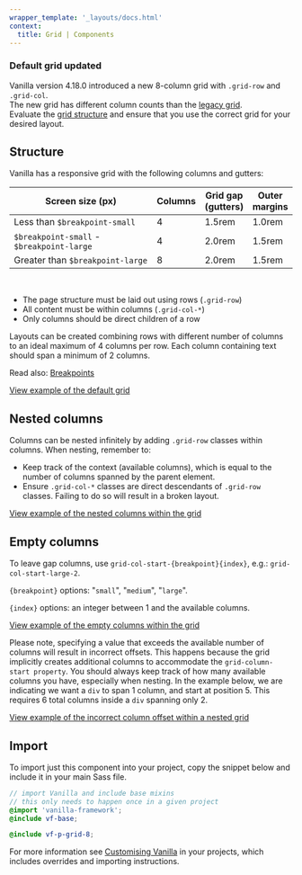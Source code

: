 ```yaml
---
wrapper_template: '_layouts/docs.html'
context:
  title: Grid | Components
---
```


<div class="p-notification--positive">
  <div class="p-notification__content">
    <h3 class="p-notification__title">Default grid updated</h3>
    <p class="p-notification__message">
      Vanilla version 4.18.0 introduced a new 8-column grid with <code>.grid-row</code> and <code>.grid-col</code>.<br>
      The new grid has different column counts than the <a href="/docs/patterns/grid-legacy">legacy grid</a>.<br>
      Evaluate the <a href="#structure">grid structure</a> and ensure that you use the correct grid for your desired layout.
    </p>
  </div>
</div>

## Structure

Vanilla has a responsive grid with the following columns and gutters:

<table>
  <thead>
    <tr>
      <th style="width: 50ch">Screen size (px)</th>
      <th>Columns</th>
      <th>Grid gap (gutters)</th>
      <th>Outer margins</th>
    </tr>
  </thead>
  <tbody>
    <tr>
      <td>Less than <code>$breakpoint-small</code></td>
      <td>4</td>
      <td>1.5rem</td>
      <td>1.0rem</td>
    </tr>
    <tr>
      <td><code>$breakpoint-small</code> - <code>$breakpoint-large</code></td>
      <td>4</td>
      <td>2.0rem</td>
      <td>1.5rem</td>
    </tr>
    <tr>
      <td>Greater than <code>$breakpoint-large</code></td>
      <td>8</td>
      <td>2.0rem</td>
      <td>1.5rem</td>
    </tr>
  </tbody>
</table>

<br>

- The page structure must be laid out using rows (`.grid-row`)
- All content must be within columns (`.grid-col-*`)
- Only columns should be direct children of a row

Layouts can be created combining rows with different number of columns to an ideal maximum of 4 columns per row. Each column containing text should span a minimum of 2 columns.

Read also: [Breakpoints](/docs/settings/breakpoint-settings)

<div class="embedded-example"><a href="/docs/examples/patterns/grid-8/default/" class="js-example">
    View example of the default grid
</a></div>

## Nested columns

Columns can be nested infinitely by adding `.grid-row` classes within columns. When nesting, remember to:

- Keep track of the context (available columns), which is equal to the number of columns spanned by the parent element.
- Ensure `.grid-col-*` classes are direct descendants of `.grid-row` classes. Failing to do so will result in a broken layout.

<div class="embedded-example"><a href="/docs/examples/patterns/grid-8/nested/" class="js-example">
    View example of the nested columns within the grid
</a></div>

## Empty columns

To leave gap columns, use `grid-col-start-{breakpoint}{index}`, e.g.: `grid-col-start-large-2`.

`{breakpoint}` options: "`small`", "`medium`", "`large`".

`{index}` options: an integer between 1 and the available columns.

<div class="embedded-example"><a href="/docs/examples/patterns/grid-8/empty-columns/" class="js-example">
    View example of the empty columns within the grid
</a></div>

Please note, specifying a value that exceeds the available number of columns will result in incorrect offsets. This happens because the grid implicitly creates additional columns to accommodate the `grid-column-start property`. You should always keep track of how many available columns you have, especially when nesting. In the example below, we are indicating we want a `div` to span 1 column, and start at position 5. This requires 6 total columns inside a `div` spanning only 2.

<div class="embedded-example"><a href="/docs/examples/patterns/grid-8/incorrect-empty-columns/" class="js-example">
View example of the incorrect column offset within a nested grid
</a></div>

## Import

To import just this component into your project, copy the snippet below and include it in your main Sass file.

```scss
// import Vanilla and include base mixins
// this only needs to happen once in a given project
@import 'vanilla-framework';
@include vf-base;

@include vf-p-grid-8;
```

For more information see [Customising Vanilla](/docs/customising-vanilla/) in your projects, which includes overrides and importing instructions.
